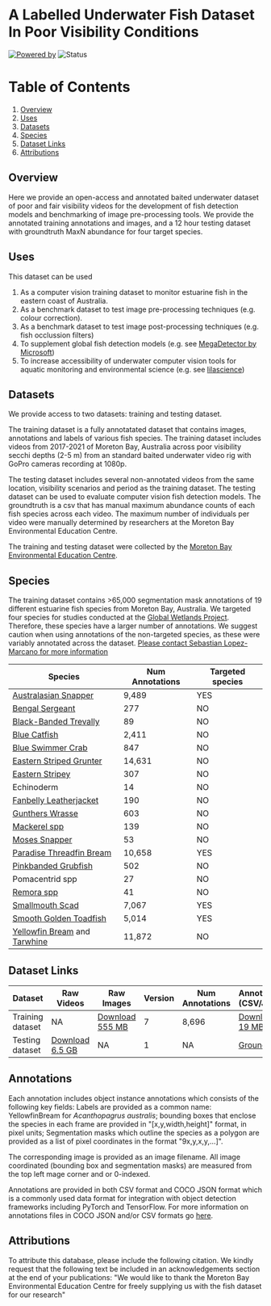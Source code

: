# A Labelled Underwater Fish Dataset In Poor Visibility Conditions
[![Powered by](https://img.shields.io/badge/Powered%20by-FishID-green)](https://globalwetlandsproject.org/tools/fishid/)
![Status](https://img.shields.io/badge/Status-Completed-green)


# Table of Contents
1.  [Overview](#overview)
3.  [Uses](#uses)
4.  [Datasets](#datasets)
5.  [Species](#species)
6.  [Dataset Links](#dataset-links)
7.  [Attributions](#attributions)


## Overview
Here we provide an open-access and annotated baited underwater dataset of poor and fair visibility videos for the development of fish detection models and benchmarking of image pre-processing tools. We provide the annotated training annotations and images, and a 12 hour testing dataset with groundtruth MaxN abundance for four target species.


## Uses
This dataset can be used
1. As a computer vision training dataset to monitor estuarine fish in the eastern coast of Australia. 
2. As a benchmark dataset to test image pre-processing techniques (e.g. colour correction).
3. As a benchmark dataset to test image post-processing techniques (e.g. fish occlussion filters)
4. To supplement global fish detection models (e.g. see [MegaDetector by Microsoft](https://github.com/microsoft/CameraTraps/blob/master/megadetector.md))
5. To increase accessibility of underwater computer vision tools for aquatic monitoring and environmental science (e.g. see [lilascience](https://lila.science/))


## Datasets
We provide access to two datasets: training and testing dataset. 

The training dataset is a fully annotatated dataset that contains images, annotations and labels of various fish species. The training dataset includes videos from 2017-2021 of Moreton Bay, Australia across poor visibility secchi depths (2-5 m) from an standard baited underwater video rig with GoPro cameras recording at 1080p.

The testing dataset includes several non-annotated videos from the same location, visibility scenarios and period as the training dataset. The testing dataset can be used to evaluate computer vision fish detection models. The groundtruth is a csv that has manual maximum abundance counts of each fish species across each video. The maximum number of individuals per video were manually determined by researchers at the Moreton Bay Environmental Education Centre.

The training and testing dataset were collected by the [Moreton Bay Environmental Education Centre](https://moretoneec.eq.edu.au/).


## Species
The training dataset contains >65,000 segmentation mask annotations of 19 different estuarine fish species from Moreton Bay, Australia. We targeted four species for studies conducted at the [Global Wetlands Project](https://globalwetlandsproject.org/tools-2/fishid/). Therefore, these species have a larger number of annotations. We suggest caution when using annotations of the non-targeted species, as these were variably annotated across the dataset. [Please contact Sebastian Lopez-Marcano for more information](https://ecoseabass.wixsite.com/endlessocean)


| Species        | Num Annotations                                                                                  |Targeted species                                                                                        | 
|------------------|---------------------------------------------------------------------------------------------------|----------------------------------------------------------------------------------------------------|
|[Australasian Snapper](https://fishesofaustralia.net.au/home/species/678) | 9,489 | YES|
|[Bengal Sergeant](https://fishesofaustralia.net.au/home/species/306) | 277 | NO|
|[Black-Banded Trevally](https://fishesofaustralia.net.au/home/species/2991) | 89| NO|
|[Blue Catfish](https://fishesofaustralia.net.au/home/species/2141) | 2,411| NO|
|[Blue Swimmer Crab](https://australian.museum/learn/animals/crustaceans/blue-swimmer-crab/)|847|NO|
|[Eastern Striped Grunter](https://fishesofaustralia.net.au/home/species/698)|14,631|NO|
|[Eastern Stripey](https://fishesofaustralia.net.au/home/species/525)|307|NO|
|Echinoderm|14|NO|
|[Fanbelly Leatherjacket](https://fishesofaustralia.net.au/home/species/810)| 190| NO|
|[Gunthers Wrasse](https://fishesofaustralia.net.au/home/species/1255)| 603| NO|
|[Mackerel spp](https://fishesofaustralia.net.au/home/species/2544)|139|NO|
|[Moses Snapper](https://fishesofaustralia.net.au/home/species/566)| 53|NO|
|[Paradise Threadfin Bream](https://fishesofaustralia.net.au/home/species/615)|10,658|YES|
|[Pinkbanded Grubfish](https://fishesofaustralia.net.au/home/species/751)|502|NO|
|Pomacentrid spp|27|NO|
|[Remora spp](https://fishesofaustralia.net.au/home/species/4251)|41|NO|
|[Smallmouth Scad](https://fishesofaustralia.net.au/home/species/3712)|7,067|YES|
|[Smooth Golden Toadfish](https://fishesofaustralia.net.au/home/species/866)|5,014|YES|
|[Yellowfin Bream](https://fishesofaustralia.net.au/home/species/672) and [Tarwhine](https://fishesofaustralia.net.au/home/species/679)|11,872|NO|


## Dataset Links

| Dataset          | Raw Videos                                                                                        | Raw Images                                                                                         | Version | Num Annotations | Annotations (CSV/JSON)                                                                                     |
|------------------|---------------------------------------------------------------------------------------------------|----------------------------------------------------------------------------------------------------|---------|-----------------|--------------------------------------------------------------------------------------------------|
| Training dataset | NA                                                                                               | [Download 555 MB](https://research-storage.griffith.edu.au/owncloud/index.php/s/9PMCoNEXVdJuXbH)                                                                              | 7       | 8,696           | [Download 19 MB](https://research-storage.griffith.edu.au/owncloud/index.php/s/9PMCoNEXVdJuXbH) |
| Testing dataset | [Download 6.5 GB](https://research-storage.griffith.edu.au/owncloud/index.php/s/cnK1vOP6jPzt8PU) | NA | 1       | NA          | [Groundtruth](https://research-storage.griffith.edu.au/owncloud/index.php/s/cnK1vOP6jPzt8PU)|



## Annotations
Each annotation includes object instance annotations which consists of the following key fields: Labels are provided as a common name: YellowfinBream for *Acanthopagrus australis*; bounding boxes that enclose the species in each frame are provided in "[x,y,width,height]" format, in pixel units; Segmentation masks which outline the species as a polygon are provided as a list of pixel coordinates in the format "9x,y,x,y,...]".

The corresponding image is provided as an image filename. All image coordinated (bounding box and segmentation masks) are measured from the top left mage corner and or 0-indexed.

Annotations are provided in both CSV format and COCO JSON format which is a commonly used data format for integration with object detection frameworks including PyTorch and TensorFlow. For more information on annotations files in COCO JSON and/or CSV formats go [here](https://github.com/globalwetlands/luderick-seagrass#coco-json).

## Attributions
To attribute this database, please include the following citation.
We kindly request that the following text be included in an acknowledgements section at the end of your publications:
"We would like to thank the Moreton Bay Environmental Education Centre for freely supplying us with the fish dataset for our research"
